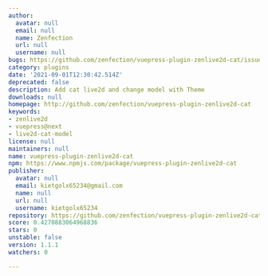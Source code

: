 ```yaml
---
author:
  avatar: null
  email: null
  name: Zenfection
  url: null
  username: null
bugs: https://github.com/zenfection/vuepress-plugin-zenlive2d-cat/issues
category: plugins
date: '2021-09-01T12:30:42.514Z'
deprecated: false
description: Add cat live2d and change model with Theme
downloads: null
homepage: http://github.com/zenfection/vuepress-plugin-zenlive2d-cat
keywords:
- zenlive2d
- vuepress@next
- live2d-cat-model
license: null
maintainers: null
name: vuepress-plugin-zenlive2d-cat
npm: https://www.npmjs.com/package/vuepress-plugin-zenlive2d-cat
publisher:
  avatar: null
  email: kietgolx65234@gmail.com
  name: null
  url: null
  username: kietgolx65234
repository: https://github.com/zenfection/vuepress-plugin-zenlive2d-cat
score: 0.4270883064968836
stars: 0
unstable: false
version: 1.1.1
watchers: 0

---
```


